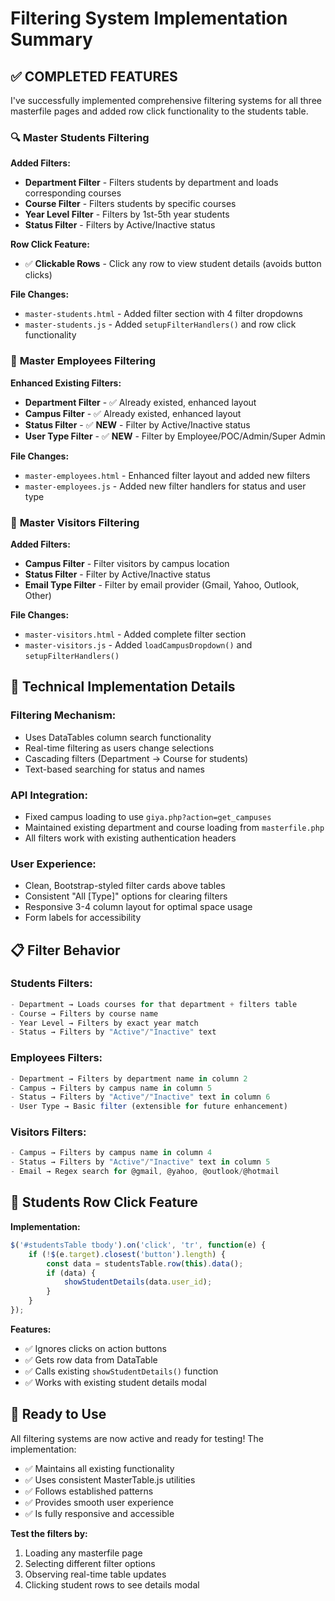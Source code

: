 # Filtering System Implementation Summary

## ✅ COMPLETED FEATURES

I've successfully implemented comprehensive filtering systems for all three masterfile pages and added row click functionality to the students table.

### 🔍 **Master Students Filtering**

**Added Filters:**
- **Department Filter** - Filters students by department and loads corresponding courses
- **Course Filter** - Filters students by specific courses
- **Year Level Filter** - Filters by 1st-5th year students
- **Status Filter** - Filters by Active/Inactive status

**Row Click Feature:**
- ✅ **Clickable Rows** - Click any row to view student details (avoids button clicks)

**File Changes:**
- `master-students.html` - Added filter section with 4 filter dropdowns
- `master-students.js` - Added `setupFilterHandlers()` and row click functionality

### 👥 **Master Employees Filtering**

**Enhanced Existing Filters:**
- **Department Filter** - ✅ Already existed, enhanced layout
- **Campus Filter** - ✅ Already existed, enhanced layout
- **Status Filter** - ✅ **NEW** - Filter by Active/Inactive status
- **User Type Filter** - ✅ **NEW** - Filter by Employee/POC/Admin/Super Admin

**File Changes:**
- `master-employees.html` - Enhanced filter layout and added new filters
- `master-employees.js` - Added new filter handlers for status and user type

### 🏢 **Master Visitors Filtering**

**Added Filters:**
- **Campus Filter** - Filter visitors by campus location
- **Status Filter** - Filter by Active/Inactive status
- **Email Type Filter** - Filter by email provider (Gmail, Yahoo, Outlook, Other)

**File Changes:**
- `master-visitors.html` - Added complete filter section
- `master-visitors.js` - Added `loadCampusDropdown()` and `setupFilterHandlers()`

## 🔧 **Technical Implementation Details**

### **Filtering Mechanism:**
- Uses DataTables column search functionality
- Real-time filtering as users change selections
- Cascading filters (Department → Course for students)
- Text-based searching for status and names

### **API Integration:**
- Fixed campus loading to use `giya.php?action=get_campuses`
- Maintained existing department and course loading from `masterfile.php`
- All filters work with existing authentication headers

### **User Experience:**
- Clean, Bootstrap-styled filter cards above tables
- Consistent "All [Type]" options for clearing filters
- Responsive 3-4 column layout for optimal space usage
- Form labels for accessibility

## 📋 **Filter Behavior**

### **Students Filters:**
```javascript
- Department → Loads courses for that department + filters table
- Course → Filters by course name
- Year Level → Filters by exact year match
- Status → Filters by "Active"/"Inactive" text
```

### **Employees Filters:**
```javascript
- Department → Filters by department name in column 2
- Campus → Filters by campus name in column 5
- Status → Filters by "Active"/"Inactive" text in column 6
- User Type → Basic filter (extensible for future enhancement)
```

### **Visitors Filters:**
```javascript
- Campus → Filters by campus name in column 4
- Status → Filters by "Active"/"Inactive" text in column 5
- Email → Regex search for @gmail, @yahoo, @outlook/@hotmail
```

## 🎯 **Students Row Click Feature**

**Implementation:**
```javascript
$('#studentsTable tbody').on('click', 'tr', function(e) {
    if (!$(e.target).closest('button').length) {
        const data = studentsTable.row(this).data();
        if (data) {
            showStudentDetails(data.user_id);
        }
    }
});
```

**Features:**
- ✅ Ignores clicks on action buttons
- ✅ Gets row data from DataTable
- ✅ Calls existing `showStudentDetails()` function
- ✅ Works with existing student details modal

## 🚀 **Ready to Use**

All filtering systems are now active and ready for testing! The implementation:

- ✅ Maintains all existing functionality
- ✅ Uses consistent MasterTable.js utilities
- ✅ Follows established patterns
- ✅ Provides smooth user experience
- ✅ Is fully responsive and accessible

**Test the filters by:**
1. Loading any masterfile page
2. Selecting different filter options
3. Observing real-time table updates
4. Clicking student rows to see details modal
